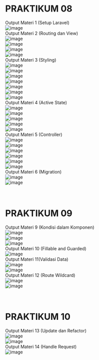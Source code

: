 # PRAKTIKUM 08 <br>
Output Materi 1 (Setup Laravel) <br>
![image](https://github.com/user-attachments/assets/41f60230-8ef5-4a17-a27d-a6fbda32cc3a)<br>
Output Materi 2 (Routing dan View)<br>
![image](https://github.com/user-attachments/assets/73e7c1dc-9cc3-4b34-bb36-d8e802d8389a)<br>
![image](https://github.com/user-attachments/assets/a1c2e1fe-db44-43e0-8790-7ee6113bd6b9)<br>
![image](https://github.com/user-attachments/assets/baa8cdd3-8bb8-43bc-b42b-6135db6b9413)<br>
![image](https://github.com/user-attachments/assets/ee3a93b8-b953-4d64-a307-48d9c915a97d)<br>
Output Materi 3 (Styling)<br>
![image](https://github.com/user-attachments/assets/42ce1ce5-4486-4be2-a57f-e3d6fbe96630)<br>
![image](https://github.com/user-attachments/assets/8713c6ef-6f97-43aa-86cc-bec6733bd1bb)<br>
![image](https://github.com/user-attachments/assets/9a8468ca-ea21-4d34-9b89-b8533faa25b3)<br>
![image](https://github.com/user-attachments/assets/5483ff70-a68b-46e7-9901-055d15d6f4de)<br>
![image](https://github.com/user-attachments/assets/a5cf93e9-6fea-4346-b35c-9f4e972e3f10)<br>
![image](https://github.com/user-attachments/assets/8b8e6970-344d-47a0-805e-ee3eb07cf77f)<br>
![image](https://github.com/user-attachments/assets/e17e5a5d-6283-414c-9813-a12fb27dbb03)<br>
Output Materi 4 (Active State)<br>
![image](https://github.com/user-attachments/assets/df5ca33c-699f-46ae-a5e6-5c90096e744b)<br>
![image](https://github.com/user-attachments/assets/6af20759-d74c-44bd-b38d-e9b5276db14c)<br>
![image](https://github.com/user-attachments/assets/9e632c0a-d830-478b-90df-2d06301db5b9)<br>
![image](https://github.com/user-attachments/assets/bedf7119-d594-43fb-9d2d-ded5f07c4512)<br>
![image](https://github.com/user-attachments/assets/9c1938ae-1383-4182-8f46-c9377cb9ab58)<br>
Output Materi 5 (Controller)<br>
![image](https://github.com/user-attachments/assets/bd785590-09f7-4f2a-8a77-5f527dcf3b11)<br>
![image](https://github.com/user-attachments/assets/98618dce-4499-4707-8ac6-c6128d698d25)<br>
![image](https://github.com/user-attachments/assets/a1d78ea3-fd85-4d5e-947b-668d16cece99)<br>
![image](https://github.com/user-attachments/assets/c0ec7d6c-0366-4a99-8e39-d5b256b3b739)<br>
![image](https://github.com/user-attachments/assets/7019c981-904d-456f-9727-bc2b817c204a)<br>
![image](https://github.com/user-attachments/assets/68ce519e-c541-4e46-8814-92876b866569)<br>
Output Materi 6 (Migration)<br>
![image](https://github.com/user-attachments/assets/14c2245b-5cc9-440d-b5ee-ae382d03e945)<br>
![image](https://github.com/user-attachments/assets/4c2d6a88-5b68-41af-be59-cc254b1eafc4)<br>
<br>
<br>
# PRAKTIKUM 09<br>
Output Materi 9 (Kondisi dalam Komponen)<br>
![image](https://github.com/user-attachments/assets/21dec3f5-d48f-4efa-a64f-34bcd9c9945e)<br>
![image](https://github.com/user-attachments/assets/02cfbd52-8643-4e1c-902f-725e4d776936)<br>
![image](https://github.com/user-attachments/assets/8588bd59-23e4-44e6-821b-942b68118a35)<br>
Output Materi 10 (Fillable and Guarded)<br>
![image](https://github.com/user-attachments/assets/113feb44-5823-4435-92c2-5c4bf8b4b45c)<br>
Output Materi 11(Validasi Data)<br>
![image](https://github.com/user-attachments/assets/16acd50c-ab84-42b3-976d-ce420aaa3d88)<br>
![image](https://github.com/user-attachments/assets/94c6649e-854c-4ceb-87df-8130064021e8)<br>
Output Materi 12 (Route Wildcard)<br>
![image](https://github.com/user-attachments/assets/a1f5c36e-1b1e-485f-8d1b-22ee7f65b575)<br>
![image](https://github.com/user-attachments/assets/3abd0d30-ef09-4c24-b656-672cb4b8ab56)<br>
<br>
<br>
# PRAKTIKUM 10<br>
Output Materi 13 (Update dan Refactor)<br>
![image](https://github.com/user-attachments/assets/0fa3f49c-b6dd-493c-89dc-c3814fc615b8)<br>
![image](https://github.com/user-attachments/assets/1e9bc9f6-243f-4705-bc92-cfb683ae6891)<br>
Output Materi 14 (Handle Request)<br>
![image](https://github.com/user-attachments/assets/19a5f69b-4a8b-47c1-a813-96132e541750)<br>







